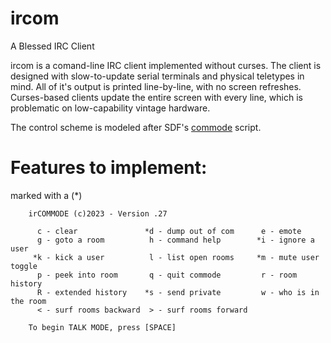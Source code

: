 # ircom

A Blessed IRC Client

ircom is a comand-line IRC client implemented without curses. The client is designed with slow-to-update serial terminals and physical teletypes in mind. All of it's output is printed line-by-line, with no screen refreshes. Curses-based clients update the entire screen with every line, which is problematic on low-capability vintage hardware.

The control scheme is modeled after SDF's [commode](http://jwodder.freeshell.org/sdf/commands.html) script.

# Features to implement:
marked with a (*)

        irCOMMODE (c)2023 - Version .27
        
          c - clear               *d - dump out of com      e - emote
          g - goto a room          h - command help        *i - ignore a user
         *k - kick a user          l - list open rooms     *m - mute user toggle
          p - peek into room       q - quit commode         r - room history
          R - extended history    *s - send private         w - who is in the room
          < - surf rooms backward  > - surf rooms forward
        
        To begin TALK MODE, press [SPACE]
